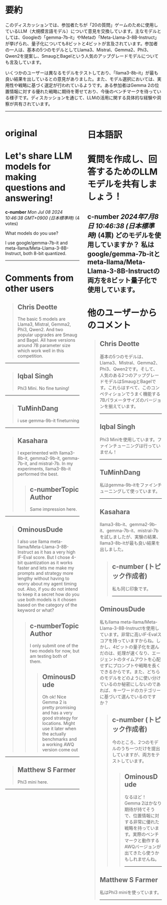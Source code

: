 # 要約 
このディスカッションでは、参加者たちが「20の質問」ゲームのために使用しているLLM（大規模言語モデル）について意見を交換しています。主なモデルとしては、Googleの「gemma-7b-it」やMetaの「Meta-Llama-3-8B-Instruct」が挙げられ、量子化についても8ビットと4ビットが言及されています。参加者の一人は、基本の5つのモデルとしてLlama3、Mistral、Gemma2、Phi3、Qwen2を提案し、SmaugとBagelという人気のアップグレードモデルについても言及しています。

いくつかのユーザーは異なるモデルをテストしており、「llama3-8b-it」が最も良い結果を出しているとの意見がありました。また、モデル選択においては、実用性や戦略に基づく選定が行われているようです。ある参加者はGemma 2の位置情報に対する優れた戦略に期待を寄せており、今後のベンチマークを待っている様子です。ディスカッションを通じて、LLMの活用に関する具体的な経験や洞察が共有されています。

---


<style>
.column-left{
  float: left;
  width: 47.5%;
  text-align: left;
}
.column-right{
  float: right;
  width: 47.5%;
  text-align: left;
}
.column-one{
  float: left;
  width: 100%;
  text-align: left;
}
</style>


<div class="column-left">

# original

# Let's share LLM models for making questions and answering!

**c-number** *Mon Jul 08 2024 10:46:38 GMT+0900 (日本標準時)* (4 votes)

What models do you use?

I use google/gemma-7b-it and meta-llama/Meta-Llama-3-8B-Instruct, both 8-bit quantized.



---

 # Comments from other users

> ## Chris Deotte
> 
> The basic 5 models are Llama3, Mistral, Gemma2, Phi3, Qwen2. And two popular upgrades are Smaug and Bagel. All have versions around 7B parameter size which work well in this competition.
> 
> 
> 


---

> ## Iqbal Singh
> 
> Phi3 Mini. No fine tuning!
> 
> 
> 


---

> ## TuMinhDang
> 
> i use gemma-9b-it fineturning
> 
> 
> 


---

> ## Kasahara
> 
> I experimented with llama3-8b-it, gemma2-9b-it, gemma-7b-it, and mistral-7b. In my experiments, llama3-8b-it performed the best.
> 
> 
> 
> > ## c-numberTopic Author
> > 
> > Same impression here.
> > 
> > 
> > 


---

> ## OminousDude
> 
> I also use llama meta-llama/Meta-Llama-3-8B-Instruct as it has a very high IF-Eval score. But I chose 4-bit quantization as it works faster and lets me make my prompts and strategy more lengthy without having to worry about my agent timing out. Also, if you do not intend to keep it a secret how do you use both models is it chosen based on the category of the keyword or what?
> 
> 
> 
> > ## c-numberTopic Author
> > 
> > I only submit one of the two models for now, but am testing both of them.
> > 
> > 
> > 
> > > ## OminousDude
> > > 
> > > Oh ok! Nice Gemma 2 is pretty promising and has a very good strategy for locations. Might use it later when the actually benchmarks and a working AWQ version come out
> > > 
> > > 
> > > 


---

> ## Matthew S Farmer
> 
> Phi3 mini here. 
> 
> 
> 


---



</div>
<div class="column-right">

# 日本語訳

# 質問を作成し、回答するためのLLMモデルを共有しましょう！
**c-number** *2024年7月8日 10:46:38 (日本標準時)* (4票)
どのモデルを使用していますか？
私はgoogle/gemma-7b-itとmeta-llama/Meta-Llama-3-8B-Instructの両方を8ビット量子化で使用しています。
---
 # 他のユーザーからのコメント
> ## Chris Deotte
> 
> 基本の5つのモデルは、Llama3、Mistral、Gemma2、Phi3、Qwen2です。そして、人気のある2つのアップグレードモデルはSmaugとBagelです。これらはすべて、このコンペティションでうまく機能する7Bパラメータサイズのバージョンを揃えています。
> 
> ---
> 
> ## Iqbal Singh
> 
> Phi3 Miniを使用しています。ファインチューニングは行っていません！
> 
> ---
> 
> ## TuMinhDang
> 
> 私はgemma-9b-itをファインチューニングして使っています。
> 
> ---
> ## Kasahara
> 
> llama3-8b-it、gemma2-9b-it、gemma-7b-it、mistral-7bを試しましたが、実験の結果、llama3-8b-itが最も良い結果を出しました。
> 
> > ## c-number (トピック作成者)
> > 
> > 私も同じ印象です。
> > 
> > ---
> 
> ## OminousDude
> 
> 私もllama meta-llama/Meta-Llama-3-8B-Instructを使用しています。非常に高いIF-Evalスコアを持っていますからね。しかし、4ビットの量子化を選んだのは、処理が速くなり、エージェントのタイムアウトを心配せずにプロンプトや戦略を長くできるからです。また、どちらのモデルをどのように使い分けているのか秘密にしないのであれば、キーワードのカテゴリーに基づいて選んでいるのですか？
> 
> > ## c-number (トピック作成者)
> > 
> > 今のところ、2つのモデルのうち一つだけを提出していますが、両方をテストしています。
> > 
> > > ## OminousDude
> > > 
> > > なるほど！Gemma 2はかなり期待が持てそうで、位置情報に対する非常に優れた戦略を持っています。実際のベンチマークと動作するAWQバージョンが出てきたら使うかもしれませんね。
> > > 
> > > ---
> 
> ## Matthew S Farmer
> 
> 私はPhi3 miniを使っています。
> 
> ---


</div>